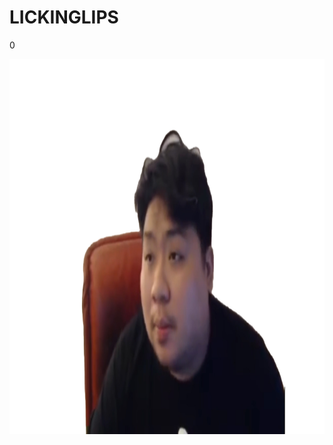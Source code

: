 <!DOCTYPE html>
<html lang="en">
<head>
    <meta charset="UTF-8">
    <meta http-equiv="X-UA-Compatible" content="IE=edge">
    <meta name="viewport" content="width=device-width, initial-scale=1.0">
    <title>LICKINGLIPS</title>
    <link rel="stylesheet" href="舔嘴唇style.css">
    <script src="舔嘴唇script.js"></script>
</head>
<body>
    <div class="container">
        <h1>LICKINGLIPS</h1>
        <p id="score">0</p>
        <img src="統神舔嘴唇1.png" alt="Invalid" id="統神舔嘴唇1" height="600px">
    </div>
</body>
</html>
